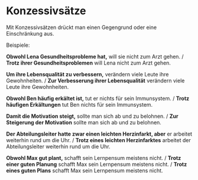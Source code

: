 # Konzessivsätze

Mit Konzessivsätzen drückt man einen Gegengrund oder eine Einschränkung aus.

Beispiele:

**Obwohl Lena Gesundheitsprobleme hat,** will sie nicht zum Arzt gehen. / 
**Trotz ihrer Gesundheitsproblemen** will Lena nicht zum Arzt gehen.

**Um ihre Lebensqualität zu verbessern,** verändern viele Leute ihre Gewohnheiten. / 
**Zur Verbesserung ihrer Lebensqualität** verändern viele Leute ihre Gewohnheiten.

**Obwohl Ben häufig erkältet ist,** tut er nichts für sein Immunsystem. / 
**Trotz häufigen Erkältungen** tut Ben nichts für sein Immunsystem.

**Damit die Motivation steigt,** sollte man sich ab und zu belohnen. / 
**Zur Steigerung der Motivation** sollte man sich ab und zu belohnen.

**Der Abteilungsleiter hatte zwar einen leichten Herzinfarkt, aber** er arbeitet weiterhin rund um die Uhr. / 
**Trotz eines leichten Herzinfarktes** arbeitet der Abteilungsleiter weiterhin rund um die Uhr.

**Obwohl Max gut plant,** schafft sein Lernpensum meistens nicht. / 
**Trotz einer guten Planung** schafft Max sein Lernpensum meistens nicht. / 
**Trotz eines guten Plans** schafft Max sein Lernpensum meistens nicht.
